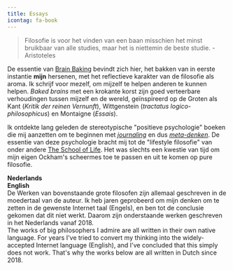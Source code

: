 ```yaml
---
title: Essays
icontag: fa-book
---
```


> Filosofie is voor het vinden van een baan misschien het minst bruikbaar van alle studies, maar het is niettemin de beste studie. - Aristoteles

De essentie van [Brain Baking](/) bevindt zich hier, het bakken van in eerste instantie **mijn** hersenen, met het reflectieve karakter van de filosofie als aroma. Ik schrijf voor mezelf, om mijzelf te helpen anderen te kunnen helpen. _Baked brains_ met een krokante korst zijn goed verteerbare verhoudingen tussen mijzelf en de wereld, geïnspireerd op de Groten als Kant (_Kritik der reinen Vernunft_), Wittgenstein (_tractatus logico-philosophicus_) en Montaigne (_Essais_). 

Ik ontdekte lang geleden de stereotypische "positieve psychologie" boeken die mij aanzetten om te beginnen met [_journaling_](/post/journaling-in-practice/) en dus [_meta-denken_](/post/healing-creative-scars/). De essentie van deze psychologie bracht mij tot de "lifestyle filosofie" van onder andere [The School of Life](https://www.theschooloflife.com/). Het was slechts een kwestie van tijd om mijn eigen Ockham's scheermes toe te passen en uit te komen op pure filosofie. 

<div class="row">
    <div class="col-md-6"><strong>Nederlands</strong></div>
    <div class="col-md-6"><strong>English</strong></div>
</div>
<div class="row">
    <div class="col-md-6">
        De Werken van bovenstaande grote filosofen  zijn allemaal geschreven in de moedertaal van de auteur. Ik heb jaren geprobeerd om mijn denken om te zetten in de gewenste Internet taal (Engels), en ben tot de conclusie gekomen dat dit niet werkt. Daarom zijn onderstaande werken geschreven in het Nederlands vanaf 2018. 
    </div>
    <div class="col-md-6">
        The works of big philosophers I admire are all written in their own native language. For years I've tried to convert my thinking into the widely-accepted Internet language (English), and I've concluded that this simply does not work. That's why the works below are all written in Dutch since 2018.
    </div>
</div>

</div>

